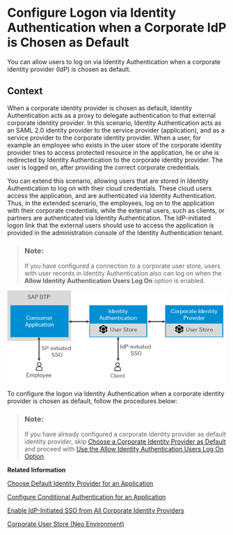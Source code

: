<!-- loio3a3bf9bcbee748dc88ca122469193b54 -->

# Configure Logon via Identity Authentication when a Corporate IdP is Chosen as Default

You can allow users to log on via Identity Authentication when a corporate identity provider \(IdP\) is chosen as default.



## Context

When a corporate identity provider is chosen as default, Identity Authentication acts as a proxy to delegate authentication to that external corporate identity provider. In this scenario, Identity Authentication acts as an SAML 2.0 identity provider to the service provider \(application\), and as a service provider to the corporate identity provider. When a user, for example an employee who exists in the user store of the corporate identity provider tries to access protected resource in the application, he or she is redirected by Identity Authentication to the corporate identity provider. The user is logged on, after providing the correct corporate credentials.

You can extend this scenario, allowing users that are stored in Identity Authentication to log on with their cloud credentials. These cloud users access the application, and are authenticated via Identity Authentication. Thus, in the extended scenario, the employees, log on to the application with their corporate credentials, while the external users, such as clients, or partners are authenticated via Identity Authentication. The IdP-initiated logon link that the external users should use to access the application is provided in the administration console of the Identity Authentication tenant.

> ### Note:  
> If you have configured a connection to a corporate user store, users with user records in Identity Authentication also can log on when the **Allow Identity Authentication Users Log On** option is enabled.

![](images/Authenticate_with_Identity_Authentication_when_Corporate_IdP_is_Default_0670528.png)

To configure the logon via Identity Authentication when a corporate identity provider is chosen as default, follow the procedures below:

> ### Note:  
> If you have already configured a corporate identity provider as default identity provider, skip [Choose a Corporate Identity Provider as Default](choose-a-corporate-identity-provider-as-default-44dd636.md) and proceed with [Use the Allow Identity Authentication Users Log On Option](use-the-allow-identity-authentication-users-log-on-option-2ec9a7f.md).

**Related Information**  


[Choose Default Identity Provider for an Application](choose-default-identity-provider-for-an-application-e9d8274.md "You choose between a local identity provider and a corporate identity provider to be the default identity provider for your application.")

[Configure Conditional Authentication for an Application](configure-conditional-authentication-for-an-application-0143dce.md "Tenant administrator can define rules for authenticating identity provider according to e-mail domain, user type, user group, and IP range (specified in CIDR notation).")

[Enable IdP-Initiated SSO from All Corporate Identity Providers](enable-idp-initiated-sso-from-all-corporate-identity-providers-f7ec8d2.md "(For SAML 2.0 applications) Tenant administrators can enable IdP-initiated single sign-on (SSO) from all configured corporate identity providers (IdPs).")

[Corporate User Store \(Neo Environment\)](corporate-user-store-neo-environment-461d71c.md#loio461d71c148594608b9c8b6d016e0a0c5 "Configure corporate user store for applications in the Neo environment to allow users to users to authenticate with their corporate credentials, without the need to use another set of credentials for their cloud access.")

